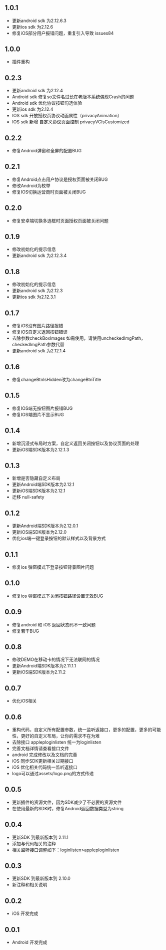 #  

## 1.0.1

* 更新android sdk 为2.12.6.3
* 更新ios sdk 为2.12.6
* 修复iOS部分用户报错问题，重复引入导致 issues84

## 1.0.0

* 插件重构

## 0.2.3

* 更新android sdk 为2.12.4
* Android sdk 修复so文件名过长在老版本系统偶现Crash的问题
* Android sdk 优化协议按钮勾选体验
* 更新ios sdk 为2.12.4
* IOS sdk 开放授权页协议动画属性（privacyAnimation）
* IOS sdk 新增 自定义协议页面控制 privacyVCIsCustomized

## 0.2.2

* 修复Android弹窗和全屏的配置BUG

## 0.2.1

* 修复Android点击用户协议是授权页面被关闭BUG
* 修改Android为枚举
* 修复IOS切换运营商时页面被关闭BUG

## 0.2.0

* 修复安卓端切换多选框时页面授权页面被关闭问题

## 0.1.9

* 修改初始化的提示信息
* 更新android sdk 为2.12.3.4

## 0.1.8

* 修改初始化的提示信息
* 更新android sdk 为2.12.3
* 更新ios sdk 为2.12.3.1

## 0.1.7

* 修复iOS没有图片路径报错
* 修复iOS自定义返回按钮错误
* 去除参数checkBoxImages 如需使用，请使用uncheckedImgPath，checkedImgPath参数代替
* 更新android sdk 为2.12.1.4


## 0.1.6

* 修复changeBtnIsHidden改为changeBtnTitle

## 0.1.5

* 修复IOS端无按钮图片报错BUG
* 修复IOS端图片不显示BUG

## 0.1.4

* 新增沉浸式布局时方案，自定义返回关闭按钮以及协议页面的处理
* 更新iOS端SDK版本为2.12.1.3

## 0.1.3

* 新增是否隐藏自定义布局
* 更新Android端SDK版本为2.12.1
* 更新iOS端SDK版本为2.12.1
* 迁移 null-safety

## 0.1.2

* 更新Android端SDK版本为2.12.0.1
* 更新iOS端SDK版本为2.12.0
* 优化ios端一键登录按钮的默认样式以及背景方式

## 0.1.1

* 修复ios 弹窗模式下登录按钮背景图片问题

## 0.1.0

* 修复ios 弹窗模式下关闭按钮路径设置无效BUG

## 0.0.9

* 修复android 和 iOS 返回状态码不一致问题
* 修复若干BUG

## 0.0.8

* 修改DEMO在移动卡的情况下无法联网的情况
* 更新Android端SDK版本为2.11.1.1
* 更新iOS端SDK版本为2.11.2

## 0.0.7

* 优化iOS相关

## 0.0.6

* 重构代码，自定义所有配置参数，统一监听返接口，更多的配置，更多的可能性，更好的自定义布局，让你的需求不在为难
* 去除接口 appleploginlisten 统一为loginlisten
* 完善文档详情请查看接口文件
* android 完成修改以及文档的完善
* iOS 同步SDK更新相关过期接口
* iOS 优化相关代码统一监听返接口
* logo可以通过assets/logo.png的方式传递

## 0.0.5

* 更新插件的资源文件，因为SDK减少了不必要的资源文件
* 在使用最新的SDK时，修复Android返回数据类型为string

## 0.0.4

* 更新SDK 到最新版本到 2.11.1
* 添加与代码相关的注释
* 相关监听接口调整如下：loginlisten>appleploginlisten

## 0.0.3

* 更新SDK 到最新版本到 2.10.0
* 新注释和相关说明

## 0.0.2

* iOS 开发完成
  
## 0.0.1

* Android 开发完成
